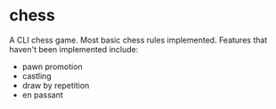 chess
=====

A CLI chess game. Most basic chess rules implemented. Features that haven't been implemented include:

 - pawn promotion
 - castling
 - draw by repetition
 - en passant
